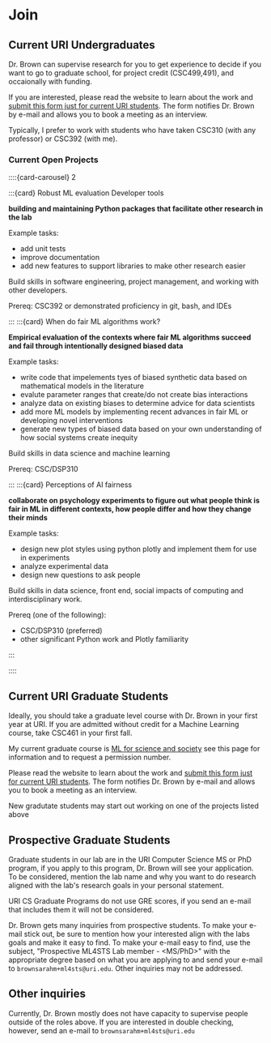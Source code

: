 # Join



## Current URI Undergraduates

Dr. Brown can supervise research for you to get experience to decide if you want to go to graduate school, for project credit (CSC499,491), and occaionally with funding.  

If you are interested, please read the website to learn about the work and  [submit this form just for current URI students](https://forms.gle/u8JCvdRJaYLbc4To7). The form notifies Dr. Brown by e-mail and allows you to book a meeting as an interview.


Typically, I prefer to work with students who have taken CSC310  (with any professor) or CSC392 (with me). 

### Current Open Projects
::::{card-carousel} 2

:::{card} Robust ML evaluation Developer tools

**building and maintaining Python packages that facilitate other research in the lab**

Example tasks:
- add unit tests
- improve documentation
- add new features to support libraries to make other research easier

Build skills in software engineering, project management, and working with other developers. 

Prereq: CSC392 or demonstrated proficiency in git, bash, and IDEs

:::
:::{card} When do fair ML algorithms work? 

**Empirical evaluation of the contexts where fair ML algorithms succeed and fail through intentionally designed biased data**

Example tasks: 
- write code that impelements tyes of biased synthetic data based on mathematical models in the literature
- evalute parameter ranges that create/do not create bias interactions
- analyze data on existing biases to determine advice for data scientists
- add more ML models by implementing recent advances in fair ML or developing novel interventions
- generate new types of biased data based on your own understanding of how social systems create inequity

Build skills in data science and machine learning

Prereq: CSC/DSP310
  
:::
:::{card} Perceptions of AI fairness

**collaborate on psychology experiments to figure out what people think is fair in ML in different contexts, how people differ and how they change their minds**

Example tasks:
- design new plot styles using python plotly and implement them for use in experiments
- analyze experimental data
- design new questions to ask people

Build skills in data science, front end, social impacts of computing and interdisciplinary work. 

Prereq (one of the following):
- CSC/DSP310 (preferred)
- other significant Python work and Plotly familiarity

:::

::::


## Current URI Graduate Students

Ideally, you should take a graduate level course with Dr. Brown in your first year at URI.  If you are admitted without credit for a Machine Learning course, take CSC461 in your first fall.

My current graduate course is [ML for science and society](https://ml4scisoc.github.io/about.html) see this page for information and to request a permission number. 

Please read the website to learn about the work and  [submit this form just for current URI students](https://forms.gle/u8JCvdRJaYLbc4To7). The form notifies Dr. Brown by e-mail and allows you to book a meeting as an interview.

New gradutate students may start out working on one of the projects listed above 

## Prospective Graduate Students

Graduate students in our lab are in the URI Computer Science MS or PhD program, if you apply to this program, Dr. Brown will see your application. To be considered, mention the lab name and why you want to do research aligned with the lab's research goals in your personal statement.  

URI CS Graduate Programs do not use GRE scores, if you send an e-mail that includes them it will not be considered.  

Dr. Brown gets many inquiries from prospective students.  To make your e-mail stick out, be sure to mention how your interested align with the labs goals and make it easy to find.  To make your e-mail easy to find, use the subject, "Prospective ML4STS Lab member - <MS/PhD>" with the appropriate degree based on what you are applying to and send your e-mail to `brownsarahm+ml4sts@uri.edu`. Other inquiries may not be addressed. 

## Other inquiries

Currently, Dr. Brown mostly does not have capacity to supervise people outside of the roles above.  If you are interested in double checking, however, send an e-mail to `brownsarahm+ml4sts@uri.edu`
